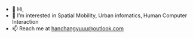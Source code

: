 - 👋 Hi, 
- 👀 I’m interested in Spatial Mobility, Urban infomatics, Human Computer Interaction
- 📫 Reach me at hanchangyuuu@outlook.com 

<!---
hanchangyuuu/hanchangyuuu is a ✨ special ✨ repository because its `README.md` (this file) appears on your GitHub profile.
You can click the Preview link to take a look at your changes.
--->
